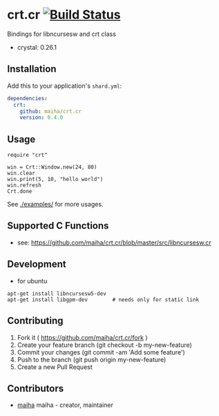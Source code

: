 # crt.cr [![Build Status](https://travis-ci.org/maiha/crt.cr.svg?branch=master)](https://travis-ci.org/maiha/crt.cr)

Bindings for libncursesw and crt class

- crystal: 0.26.1

## Installation


Add this to your application's `shard.yml`:

```yaml
dependencies:
  crt:
    github: maiha/crt.cr
    version: 0.4.0
```

## Usage


```crystal
require "crt"

win = Crt::Window.new(24, 80)
win.clear
win.print(5, 10, "hello world")
win.refresh
Crt.done
```

See [./examples/](./examples/) for more usages.

## Supported C Functions

- see: https://github.com/maiha/crt.cr/blob/master/src/libncursesw.cr


## Development

- for ubuntu

```shell
apt-get install libncursesw5-dev
apt-get install libgpm-dev        # needs only for static link
```

## Contributing

1. Fork it ( https://github.com/maiha/crt.cr/fork )
2. Create your feature branch (git checkout -b my-new-feature)
3. Commit your changes (git commit -am 'Add some feature')
4. Push to the branch (git push origin my-new-feature)
5. Create a new Pull Request

## Contributors

- [maiha](https://github.com/maiha) maiha - creator, maintainer
